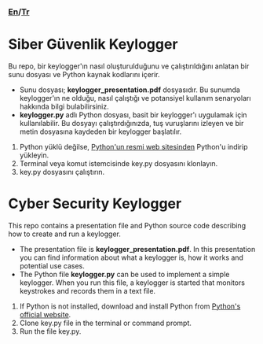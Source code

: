 ### [En](#cyber-security-keylogger)/[Tr](#siber-güvenlik-keylogger)

# Siber Güvenlik Keylogger
Bu repo, bir keylogger'ın nasıl oluşturulduğunu ve çalıştırıldığını anlatan bir sunu dosyası ve Python kaynak kodlarını içerir.
* Sunu dosyası; **keylogger_presentation.pdf** dosyasıdır.  Bu sunumda keylogger'ın ne olduğu, nasıl çalıştığı ve potansiyel kullanım senaryoları hakkında bilgi bulabilirsiniz.
* **keylogger.py** adlı Python dosyası, basit bir keylogger'ı uygulamak için kullanılabilir. Bu dosyayı çalıştırdığınızda, tuş vuruşlarını izleyen ve bir metin dosyasına kaydeden bir keylogger başlatılır.


1. Python yüklü değilse, [Python'un resmi web sitesinden](https://www.python.org/downloads/) Python'u indirip yükleyin.
2. Terminal veya komut istemcisinde key.py dosyasını klonlayın.
3. key.py dosyasını çalıştırın.
# Cyber Security Keylogger
This repo contains a presentation file and Python source code describing how to create and run a keylogger.
* The presentation file is **keylogger_presentation.pdf**.  In this presentation you can find information about what a keylogger is, how it works and potential use cases.
* The Python file **keylogger.py** can be used to implement a simple keylogger. When you run this file, a keylogger is started that monitors keystrokes and records them in a text file.


1. If Python is not installed, download and install Python from [Python's official website](https://www.python.org/downloads/).
2. Clone key.py file in the terminal or command prompt.
3. Run the file key.py.
